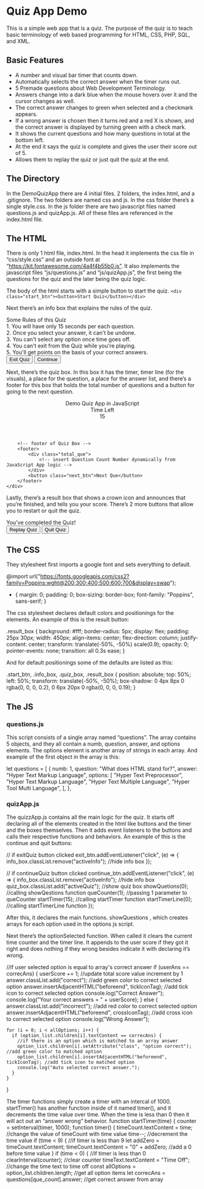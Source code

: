 # Quiz App Demo

This is a simple web app that is a quiz. The purpose of the quiz is to teach basic terminology of web based programming for HTML, CSS, PHP, SQL, and XML.

## Basic Features
* A number and visual bar timer that counts down.
* Automatically selects the correct answer when the timer runs out.
* 5 Premade questions about Web Development Terminology.
* Answers change into a dark blue when the mouse hovers over it and the cursor changes as well.
* The correct answer changes to green when selected and a checkmark appears.
* If a wrong answer is chosen then it turns red and a red X is shown, and the correct answer is displayed by turning green with a check mark.
* It shows the current questions and how many questions in total at the bottom left.
* At the end it says the quiz is complete and gives the user their score out of 5.
* Allows them to replay the quiz or just quit the quiz at the end.

## The Directory
In the DemoQuizApp there are 4 initial files. 2 folders, the index.html, and a .gitignore. The two folders are named css and js. In the css folder there’s a single style.css. In the js folder there are two javascript files named questions.js and quizApp.js. All of these files are referenced in the index.html file.

## The HTML
There is only 1 html file, index.html. In the head it implements the css file in “css/style.css” and an outside font at “https://kit.fontawesome.com/4a4f4b55b0.js”. It also implements the javascript files “js/questions.js” and “js/quizApp.js”, the first being the questions for the quiz and the later being the quiz logic.

The body of the html starts with a simple button to start the quiz.
`<div class="start_btn"><button>Start Quiz</button></div>`

Next there’s an info box that explains the rules of the quiz.
<div class="info_box">
        <div class="info-title"><span>Some Rules of this Quiz</span></div>
        <div class="info-list">
            <div class="info">1. You will have only <span>15 seconds</span> per each question.</div>
            <div class="info">2. Once you select your answer, it can't be undone.</div>
            <div class="info">3. You can't select any option once time goes off.</div>
            <div class="info">4. You can't exit from the Quiz while you're playing.</div>
            <div class="info">5. You'll get points on the basis of your correct answers.</div>
        </div>
        <div class="buttons">
            <button class="quit">Exit Quiz</button>
            <button class="restart">Continue</button>
        </div>
    </div>

Next, there’s the quiz box. In this box it has the timer, timer line (for the visuals), a place for the question, a place for the answer list, and there’s a footer for this box that holds the total number of questions and a button for going to the next question.

<div class="quiz_box">
        <header>
            <div class="title">Demo Quiz App in JavaScript</div>
            <div class="timer">
                <div class="time_left_txt">Time Left</div>
                <div class="timer_sec">15</div>
            </div>
            <div class="time_line"></div>
        </header>
        <section>
            <div class="que_text">
                <!-- Insert questions from ./js/questions.js -->
            </div>
            <div class="option_list">
                <!-- Insert options to questions from ./js/questions.js -->
            </div>
        </section>

        <!-- footer of Quiz Box -->
        <footer>
            <div class="total_que">
                <!-- insert Question Count Number dynamically from JavaScript App logic -->
            </div>
            <button class="next_btn">Next Que</button>
        </footer>
    </div>

Lastly, there’s a result box that shows a crown icon and announces that you’re finished, and tells you your score. There’s 2 more buttons that allow you to restart or quit the quiz.

<div class="result_box">
        <div class="icon">
            <i class="fas fa-crown"></i>
        </div>
        <div class="complete_text">You've completed the Quiz!</div>
        <div class="score_text">
            <!-- insert dynamic user score as Result from JavaScript -->
        </div>
        <div class="buttons">
            <button class="restart">Replay Quiz</button>
            <button class="quit">Quit Quiz</button>
        </div>
    </div>

## The CSS
They stylesheet first imports a google font and sets everything to default.

@import url("https://fonts.googleapis.com/css2?family=Poppins:wght@200;300;400;500;600;700&display=swap");
* {
  margin: 0;
  padding: 0;
  box-sizing: border-box;
  font-family: "Poppins", sans-serif;
}

The css stylesheet declares default colors and positionings for the elements. An example of this is the result button:

.result_box {
  background: #fff;
  border-radius: 5px;
  display: flex;
  padding: 25px 30px;
  width: 450px;
  align-items: center;
  flex-direction: column;
  justify-content: center;
  transform: translate(-50%, -50%) scale(0.9);
  opacity: 0;
  pointer-events: none;
  transition: all 0.3s ease;
}

And for default positionings some of the defaults are listed as this:

.start_btn,
.info_box,
.quiz_box,
.result_box {
  position: absolute;
  top: 50%;
  left: 50%;
  transform: translate(-50%, -50%);
  box-shadow: 0 4px 8px 0 rgba(0, 0, 0, 0.2), 0 6px 20px 0 rgba(0, 0, 0, 0.19);
}

## The JS
### questions.js
This script consists of a single array named “questions”. The array contains 5 objects, and they all contain a numb, question, answer, and options elements. The options element is another array of strings in each array. And example of the first object in the array is this:

let questions = [
  {
    numb: 1,
    question: "What does HTML stand for?",
    answer: "Hyper Text Markup Language",
    options: [
      "Hyper Text Preprocessor",
      "Hyper Text Markup Language",
      "Hyper Text Multiple Language",
      "Hyper Tool Multi Language",
    ],
  },

### quizApp.js
The quizzApp.js contains all the main logic for the quiz. It starts off declaring all of the elements created in the html like buttons and the timer and the boxes themselves. Then it adds event listeners to the buttons and calls their respective functions and behaviors. An example of this is the continue and quit buttons:

// if exitQuiz button clicked
exit_btn.addEventListener("click", (e) => {
  info_box.classList.remove("activeInfo"); //hide info box
});

// if continueQuiz button clicked
continue_btn.addEventListener("click", (e) => {
  info_box.classList.remove("activeInfo"); //hide info box
  quiz_box.classList.add("activeQuiz"); //show quiz box
  showQuetions(0); //calling showQestions function
  queCounter(1); //passing 1 parameter to queCounter
  startTimer(15); //calling startTimer function
  startTimerLine(0); //calling startTimerLine function
});

After this, it declares the main functions. showQuestions , which creates arrays for each option used in the options js script.

Next there’s the optionSelected function. When called it clears the current time counter and the timer line. It appends to the user score if they got it right and does nothing if they wrong besides indicate it with declaring it’s wrong.

//if user selected option is equal to array's correct answer
  if (userAns == correcAns) {
    userScore += 1; //update total score value increment by 1
    answer.classList.add("correct"); //add green color to correct selected option
    answer.insertAdjacentHTML("beforeend", tickIconTag); //add tick icon to correct selected option
    console.log("Correct Answer");
    console.log("Your correct answers = " + userScore);
  } else {
    answer.classList.add("incorrect"); //add red color to correct selected option
    answer.insertAdjacentHTML("beforeend", crossIconTag); //add cross icon to correct selected option
    console.log("Wrong Answer");

    for (i = 0; i < allOptions; i++) {
      if (option_list.children[i].textContent == correcAns) {
        //if there is an option which is matched to an array answer
        option_list.children[i].setAttribute("class", "option correct"); //add green color to matched option
        option_list.children[i].insertAdjacentHTML("beforeend", tickIconTag); //add tick icon to matched option
        console.log("Auto selected correct answer.");
      }
    }
  }

The timer functions simply create a timer with an intercal of 1000. startTimer() has another function inside of it named timer(), and it decrements the time value over time. When the time is less than 0 then it will act out an “answer wrong” behavior.
function startTimer(time) {
  counter = setInterval(timer, 1000);
  function timer() {
    timeCount.textContent = time; //change the value of timeCount with time value
    time--; //decrement the time value
    if (time < 9) {
      //if timer is less than 9
      let addZero = timeCount.textContent;
      timeCount.textContent = "0" + addZero; //add a 0 before time value
    }
    if (time < 0) {
      //if timer is less than 0
      clearInterval(counter); //clear counter
      timeText.textContent = "Time Off"; //change the time text to time off
      const allOptions = option_list.children.length; //get all option items
      let correcAns = questions[que_count].answer; //get correct answer from array
